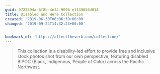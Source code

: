 ```yaml
---
guid: 9722894a-6f8b-4ef4-9096-eff39656d018
title: Disabled and Here Collection
created: '2019-06-30T06:06:39+00:00'
changed: '2019-09-24T14:32:23+00:00'


bookmark_of: 'https://affecttheverb.com/collection/'
---
```


> This collection is a disability-led effort to provide free and inclusive stock photos shot from our own perspective, featuring disabled BIPOC (Black, Indigenous, People of Color) across the Pacific Northwest.
